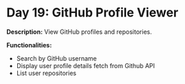 # Day 19: GitHub Profile Viewer

**Description:** View GitHub profiles and repositories.

**Functionalities:**

- Search by GitHub username
- Display user profile details fetch from Github API
- List user repositories
